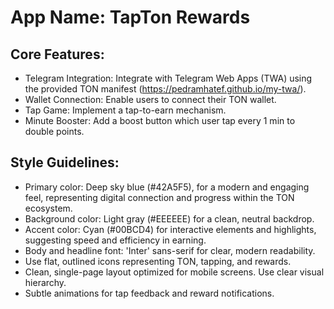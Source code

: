 # **App Name**: TapTon Rewards

## Core Features:

- Telegram Integration: Integrate with Telegram Web Apps (TWA) using the provided TON manifest (https://pedramhatef.github.io/my-twa/).
- Wallet Connection: Enable users to connect their TON wallet.
- Tap Game: Implement a tap-to-earn mechanism.
- Minute Booster: Add a boost button which user tap every 1 min to double points.

## Style Guidelines:

- Primary color: Deep sky blue (#42A5F5), for a modern and engaging feel, representing digital connection and progress within the TON ecosystem.
- Background color: Light gray (#EEEEEE) for a clean, neutral backdrop.
- Accent color: Cyan (#00BCD4) for interactive elements and highlights, suggesting speed and efficiency in earning.
- Body and headline font: 'Inter' sans-serif for clear, modern readability.
- Use flat, outlined icons representing TON, tapping, and rewards.
- Clean, single-page layout optimized for mobile screens. Use clear visual hierarchy.
- Subtle animations for tap feedback and reward notifications.